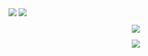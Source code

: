 <img src="https://github-readme-stats.vercel.app/api?username=leston-64code&theme=vue-dark&show_icons=true&hide_border=true" />
<img src="https://github-readme-stats.vercel.app/api/top-langs/?username=leston-64code&theme=vue-dark&layout=compact&hide_border=true" />

<p align="center">
  <a href="https://skillicons.dev">
    <img src="https://skillicons.dev/icons?i=git,nodejs,figma,c,react,html,css,tailwindcss,express,bootstrap,github,gitlab,idea,java,js,mongodb,netlify,postman,redis,redux&perline=10&theme=light" />
    
  </a>
</p>

<p align="center">
  <a href="https://skillicons.dev">
<img src="https://skillicons.dev/icons?i=regex,vscode,webpack&perline=10&theme=light" />
       
  </a>
</p>
